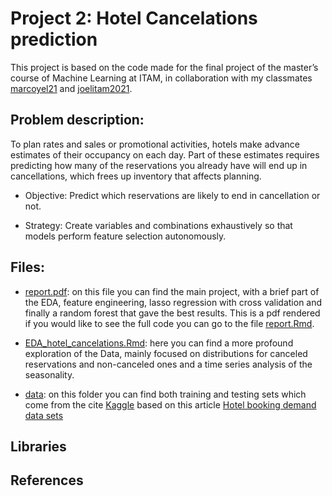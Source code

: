 
# Project 2: Hotel Cancelations prediction 

This project is based on the code made for the final project of the master’s course of Machine Learning at ITAM, in collaboration with my classmates [marcoyel21]( https://github.com/marcoyel21)  and [joelitam2021]( https://github.com/joelitam2021). 

## Problem description:
To plan rates and sales or promotional activities, hotels make advance estimates of their occupancy on each day. Part of these estimates requires predicting how many of the reservations you already have will end up in cancellations, which frees up inventory that affects planning.

* Objective: Predict which reservations are likely to end in cancellation or not.

* Strategy: Create variables and combinations exhaustively so that models perform feature selection autonomously.

## Files:

* [report.pdf](https://github.com/Monfiz/Alex_Portfolio/blob/main/Project_1/Hotel_cancelations_report_spanish.pdf): on this file you can find the main project, with a brief part of the EDA, feature engineering, lasso regression with cross validation and finally a random forest that gave the best results. This is a pdf rendered if you would like to see the full code you can go to the file [report.Rmd](https://github.com/Monfiz/Alex_Portfolio/blob/main/Project_1/report.Rmd).

* [EDA_hotel_cancelations.Rmd](https://github.com/Monfiz/Alex_Portfolio/blob/main/Project_1/EDA_hotel_cancelations.Rmd): here you can find a more profound exploration of the Data, mainly focused on distributions for canceled reservations and non-canceled ones and a time series analysis of the seasonality. 

* [data]( https://github.com/Monfiz/Alex_Portfolio/tree/main/Project_1/data): on this folder you can find both training and testing sets which come from the cite [Kaggle](https://www.kaggle.com/c/cancelaciones-en-hoteles/data) based on this article [Hotel booking demand data sets](https://www.sciencedirect.com/science/article/pii/S2352340918315191)

## Libraries

## References
